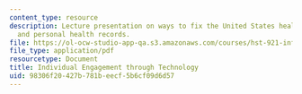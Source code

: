 ```yaml
---
content_type: resource
description: Lecture presentation on ways to fix the United States healthcare system,
  and personal health records.
file: https://ol-ocw-studio-app-qa.s3.amazonaws.com/courses/hst-921-information-technology-in-the-health-care-system-of-the-future-spring-2009/98306f20427b781beecf5b6cf09d6d57_MITHST_921S09_lec04_sands.pdf
file_type: application/pdf
resourcetype: Document
title: Individual Engagement through Technology
uid: 98306f20-427b-781b-eecf-5b6cf09d6d57
---
```

